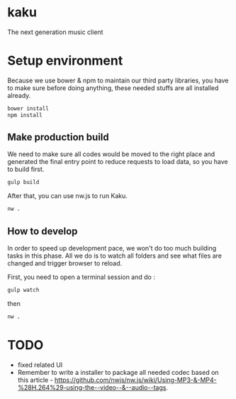 # kaku
The next generation music client

# Setup environment

Because we use bower & npm to maintain our third party libraries, you have to make sure before doing anything, these needed stuffs are all installed already.

```bash
bower install
npm install
```

## Make production build

We need to make sure all codes would be moved to the right place and generated the final entry point to reduce requests to load data, so you have to build first.

```bash
gulp build
```

After that, you can use nw.js to run Kaku.

```bash
nw .
```

## How to develop

In order to speed up development pace, we won't do too much building tasks in this phase. All we do is to watch all folders and see what files are changed and trigger browser to reload.

First, you need to open a terminal session and do :

```bash
gulp watch
```

then

```bash
nw .
```

# TODO

+ fixed related UI
+ Remember to write a installer to package all needed codec based on this article - https://github.com/nwjs/nw.js/wiki/Using-MP3-&-MP4-%28H.264%29-using-the--video--&--audio--tags.
